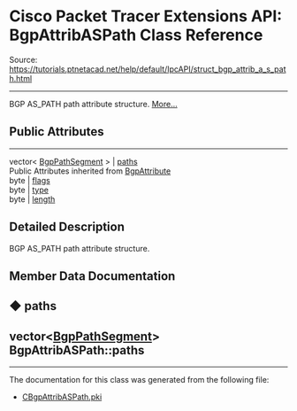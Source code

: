 # Cisco Packet Tracer Extensions API: BgpAttribASPath Class Reference

Source: https://tutorials.ptnetacad.net/help/default/IpcAPI/struct_bgp_attrib_a_s_path.html

---

BGP AS_PATH path attribute structure. [More...](struct_bgp_attrib_a_s_path.html#details)

##  Public Attributes  
  
---  
vector< [BgpPathSegment](struct_bgp_path_segment.html) > | [paths](struct_bgp_attrib_a_s_path.html#af340b762fb9cf4e4957daaf37f736d05)  
Public Attributes inherited from [BgpAttribute](struct_bgp_attribute.html)  
byte | [flags](struct_bgp_attribute.html#a1881721c6e2c1e2ed11664b21e32b9b5)  
byte | [type](struct_bgp_attribute.html#a302837a3d937156e1f50141e42ca72d3)  
byte | [length](struct_bgp_attribute.html#a7598878994b8a8c1e4f33e360dc49f2d)  
  
## Detailed Description

BGP AS_PATH path attribute structure. 

## Member Data Documentation

## ◆ paths

vector<[BgpPathSegment](struct_bgp_path_segment.html)> BgpAttribASPath::paths  
---  
  
* * *

The documentation for this class was generated from the following file:

  * [CBgpAttribASPath.pki](_c_bgp_attrib_a_s_path_8pki.html)


